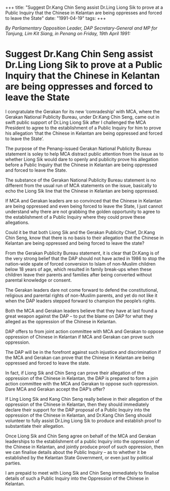 +++ 
title: "Suggest Dr.Kang Chin Seng assist Dr.Ling Liong Sik to prove at a Public Inquiry that the Chinese in Kelantan are being oppresses and forced to leave the State"
date: "1991-04-19"
tags:
+++

_By Parliamentary Opposition Leader, DAP Secretary-General and MP for Tanjung, Lim Kit Siang, in Penang on Friday, 19th April 1991:_

# Suggest Dr.Kang Chin Seng assist Dr.Ling Liong Sik to prove at a Public Inquiry that the Chinese in Kelantan are being oppresses and forced to leave the State

I congratulate the Gerakan for its new ‘comradeship’ with MCA, where the Gerakan National Publicity Bureau, under Dr.Kang Chin Seng, came out in swift public support of Dr.Ling Liong Sik after I challenged the MCA President to agree to the establishment of a Public Inquiry for him to prove his allegation ‘that the Chinese in Kelantan are being oppressed and forced to leave the State’.</u>

The purpose of the Penang-issued Gerakan National Publicity Bureau statement is soley to help MCA distract public attention from the issue as to whether Liong Sik would dare to openly and publicity prove his allegation before a Public Inquiry that the Chinese in Kelantan are being oppressed and forced to leave the State.

The substance of the Gerakan National Publicity Bureau statement is no different from the usual run of MCA statements on the issue, basically to echo the Liong Sik line that the Chinese in Kelantan are being oppressed.

If MCA and Gerakan leaders are so convinced that the Chinese in Kelantan are being oppressed and even being forced to leave the State, I just cannot understand why there are not grabbing the golden opportunity to agree to the establishment of a Public Inquiry where they could prove these allegations.

Could it be that both Liong Sik and the Gerakan Publicity Chief, Dr.Kang Chin Seng, know that there is no basis to their allegation that the Chinese in Kelantan are being oppressed and being forced to leave the state?

From the Gerakan Publicity Bureau statement, it is clear that Dr.Kang is of the very strong belief that the DAP should not have acted in 1986 to stop the nation-wide spate of forced conversion to Islam of non-Muslim children below 18 years of age, which resulted in family break-ups when these children leave their parents and families after being converted without parental knowledge or consent. 

The Gerakan leaders dare not come forward to defend the constitutional, religious and parental rights of non-Muslim parents, and yet do not like it when the DAP leaders stepped forward to champion the people’s rights.

Both the MCA and Gerakan leaders believe that they have at last found a great weapon against the DAP – to put the blame on DAP for what they alleged as the oppression of the Chinese in Kelantan.

DAP offers to from joint action committee with MCA and Gerakan to oppose oppression of Chinese in Kelantan if MCA and Gerakan can prove such oppression.

The DAP will be in the forefront against such injustice and discrimination if the MCA and Gerakan can prove that the Chinese in Kelantan are being oppressed and forced to leave the state.

In fact, if Liong Sik and Chin Seng can prove their allegation of the oppression of the Chinese in Kelantan, the DAP is prepared to form a join action committee with the MCA and Gerakan to oppose such oppression. Dare MCA and Gerakan accept the DAP’s offer?

If Ling Liong Sik and Kang Chin Seng really believe in their allegation of the oppression of the Chinese in Kelantan, then they should immediately declare their support for the DAP proposal of a Public Inquiry into the oppression of the Chinese in Kelantan, and Dr.Kang Chin Seng should volunteer to fully assist Dr.Ling Liong Sik to produce and establish proof to substantiate their allegation. 

Once Liong Sik and Chin Seng agree on behalf of the MCA and Gerakan leaderships to the establishment of a public Inquiry into the oppression of the Chinese in Kelantan, and jointly produce proof of such oppression, then we can finalise details about the Public Inquiry – as to whether it be established by the Kelantan State Government, or even just by political parties.

I am prepaid to meet with Liong Sik and Chin Seng immediately to finalise details of such a Public Inquiry into the Oppression of the Chinese in Kelantan.
 
